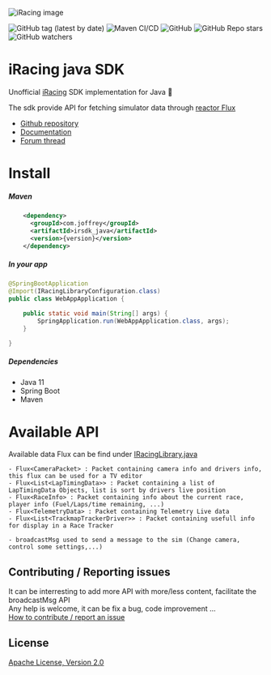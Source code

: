 ![iRacing image](https://www.jayski.com/wp-content/uploads/sites/31/2020/03/14/iRacing.png)

![GitHub tag (latest by date)](https://img.shields.io/github/v/tag/JBonifay/irsdk_java)
![Maven CI/CD](https://github.com/JBonifay/irsdk_java/workflows/Maven%20CI/CD/badge.svg)
![GitHub](https://img.shields.io/github/license/JBonifay/irsdk_java)
![GitHub Repo stars](https://img.shields.io/github/stars/JBonifay/irsdk_java?style=social)
![GitHub watchers](https://img.shields.io/github/watchers/JBonifay/irsdk_java?style=social)

# iRacing java SDK  
Unofficial [iRacing](https://www.iracing.com/) SDK implementation for Java :checkered_flag:

The sdk provide API for fetching simulator data through [reactor Flux](https://projectreactor.io/) 

* [Github repository](https://github.com/JBonifay/irsdk_java)  
* [Documentation](https://jbonifay.github.io/irsdk_java/)  
* [Forum thread](https://members.iracing.com/jforum/posts/list/3749393.page#12148089)  

# Install
##### Maven
```xml
    <dependency>
      <groupId>com.joffrey</groupId>
      <artifactId>irsdk_java</artifactId>
      <version>{version}</version>
    </dependency>
```
##### In your app
```java
@SpringBootApplication
@Import(IRacingLibraryConfiguration.class)
public class WebAppApplication {

    public static void main(String[] args) {
        SpringApplication.run(WebAppApplication.class, args);
    }

}
```


##### Dependencies  
- Java 11  
- Spring Boot  
- Maven  


# Available API  
Available data Flux can be find under [IRacingLibrary.java](src/main/java/com/joffrey/irsdkjava/IRacingLibrary.java)
```
- Flux<CameraPacket> : Packet containing camera info and drivers info, this flux can be used for a TV editor  
- Flux<List<LapTimingData>> : Packet containing a list of LapTimingData Objects, list is sort by drivers live position  
- Flux<RaceInfo> : Packet containing info about the current race, player info (Fuel/Laps/time remaining, ...)
- Flux<TelemetryData> : Packet containing Telemetry Live data
- Flux<List<TrackmapTrackerDriver>> : Packet containing usefull info for display in a Race Tracker 
```  

```
- broadcastMsg used to send a message to the sim (Change camera, control some settings,...)
```

## Contributing / Reporting issues
It can be interresting to add more API with more/less content, facilitate the broadcastMsg API  
Any help is welcome, it can be fix a bug, code improvement ...   
[How to contribute / report an issue](CONTRIBUTING.md)

## License
[Apache License, Version 2.0](http://www.apache.org/licenses/LICENSE-2.0.html)
